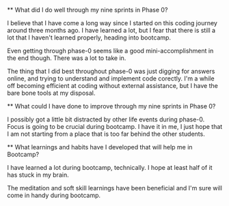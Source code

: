 ** What did I do well through my nine sprints in Phase 0?

I believe that I have come a long way since I started on this coding journey around three months ago. I have learned a lot, but I fear that there is still a lot that I haven't learned properly, heading into bootcamp.

Even getting through phase-0 seems like a good mini-accomplishment in the end though. There was a lot to take in.

The thing that I did best throughout phase-0 was just digging for answers online, and trying to understand and implement code corectly. I'm a while off becoming efficient at coding without external assistance, but I have the bare bone tools at my disposal.


** What could I have done to improve through my nine sprints in Phase 0?

I possibly got a little bit distracted by other life events during phase-0. Focus is going to be crucial during bootcamp. I have it in me, I just hope that I am not starting from a place that is too far behind the other students.


 ** What learnings and habits have I developed that will help me in Bootcamp?

 I have learned a lot during bootcamp, technically. I hope at least half of it has stuck in my brain.

 The meditation and soft skill learnings have been beneficial and I'm sure will come in handy during bootcamp.

